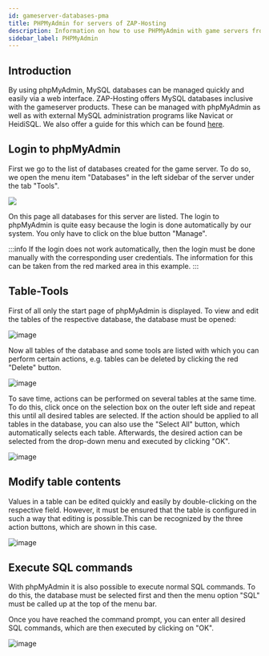 ```yaml
---
id: gameserver-databases-pma
title: PHPMyAdmin for servers of ZAP-Hosting
description: Information on how to use PHPMyAdmin with game servers from ZAP-Hosting to manage the databases - ZAP-Hosting.com documentation
sidebar_label: PHPMyAdmin
---
```



## Introduction

By using phpMyAdmin, MySQL databases can be managed quickly and easily via a web interface. ZAP-Hosting offers MySQL databases inclusive with the gameserver products. These can be managed with phpMyAdmin as well as with external MySQL administration programs like Navicat or HeidiSQL. We also offer a guide for this which can be found [here](gameserver-database-external-access.md).

## Login to phpMyAdmin

First we go to the list of databases created for the game server. To do so, we open the menu item "Databases" in the left sidebar of the server under the tab "Tools".

![](https://screensaver01.zap-hosting.com/index.php/s/ay9X6jBsCRWYdDB/preview)

On this page all databases for this server are listed. The login to phpMyAdmin is quite easy because the login is done automatically by our system. You only have to click on the blue button "Manage".

:::info
If the login does not work automatically, then the login must be done manually with the corresponding user credentials. The information for this can be taken from the red marked area in this example.
:::


## Table-Tools

First of all only the start page of phpMyAdmin is displayed. To view and edit the tables of the respective database, the database must be opened: 

![image](https://user-images.githubusercontent.com/26007280/195382085-0e7ed60c-5bb7-49f3-8904-91c71a4f8dcf.png)

Now all tables of the database and some tools are listed with which you can perform certain actions, e.g. tables can be deleted by clicking the red "Delete" button.

![image](https://user-images.githubusercontent.com/26007280/195382142-ee26179b-15dd-4de8-b769-94502c5677d7.png)

To save time, actions can be performed on several tables at the same time. To do this, click once on the selection box on the outer left side and repeat this until all desired tables are selected. If the action should be applied to all tables in the database, you can also use the "Select All" button, which automatically selects each table. Afterwards, the desired action can be selected from the drop-down menu and executed by clicking "OK".

![image](https://user-images.githubusercontent.com/26007280/195382194-4f94bdd8-f547-4759-966c-52b04637e180.png)


## Modify table contents

Values in a table can be edited quickly and easily by double-clicking on the respective field. However, it must be ensured that the table is configured in such a way that editing is possible.This can be recognized by the three action buttons, which are shown in this case.

![image](https://user-images.githubusercontent.com/26007280/195382250-2344e855-3ab9-4b56-a1fd-4c6a40f600a3.png)


## Execute SQL commands

With phpMyAdmin it is also possible to execute normal SQL commands. To do this, the database must be selected first and then the menu option "SQL" must be called up at the top of the menu bar.

Once you have reached the command prompt, you can enter all desired SQL commands, which are then executed by clicking on "OK".

![image](https://user-images.githubusercontent.com/26007280/195382284-05c129f0-c8ce-48c5-9806-da474d4542a9.png)

